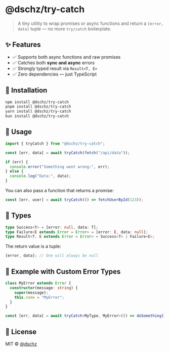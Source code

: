 # @dschz/try-catch

> A tiny utility to wrap promises or async functions and return a `[error, data]` tuple — no more `try/catch` boilerplate.

## ✨ Features

- ✅ Supports both async functions and raw promises
- ✅ Catches both **sync and async** errors
- ✅ Strongly typed result via `Result<T, E>`
- ✅ Zero dependencies — just TypeScript

## 📆 Installation

```bash
npm install @dschz/try-catch
pnpm install @dschz/try-catch
yarn install @dschz/try-catch
bun install @dschz/try-catch
```

## 🚀 Usage

```ts
import { tryCatch } from "@dschz/try-catch";

const [err, data] = await tryCatch(fetch("/api/data"));

if (err) {
  console.error("Something went wrong:", err);
} else {
  console.log("Data:", data);
}
```

You can also pass a function that returns a promise:

```ts
const [err, user] = await tryCatch(() => fetchUserById(123));
```

## 🧠 Types

```ts
type Success<T> = [error: null, data: T];
type Failure<E extends Error = Error> = [error: E, data: null];
type Result<T, E extends Error = Error> = Success<T> | Failure<E>;
```

The return value is a tuple:

```ts
[error, data]; // One will always be null
```

## 🧪 Example with Custom Error Types

```ts
class MyError extends Error {
  constructor(message: string) {
    super(message);
    this.name = "MyError";
  }
}

const [err, data] = await tryCatch<MyType, MyError>(() => doSomething());
```

## 📄 License

MIT © [@dschz](https://github.com/thedanchez)
